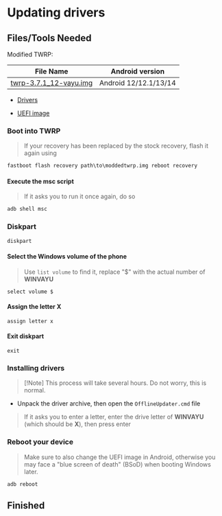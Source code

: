# Updating drivers

## Files/Tools Needed

Modified TWRP:

| File Name                                       | Android version |
|-------------------------------------------------|-----------------|
| [twrp-3.7.1_12-vayu.img](https://github.com/woa-vayu/POCOX3Pro-Guides/raw/main/Files/twrp-3.7.1_12-vayu.img) | Android 12/12.1/13/14 |

- [Drivers](https://github.com/woa-vayu/POCOX3Pro-Releases/releases/latest)

- [UEFI image](https://github.com/woa-vayu/POCOX3Pro-Releases/releases/latest)

### Boot into TWRP
>
> If your recovery has been replaced by the stock recovery, flash it again using

```cmd
fastboot flash recovery path\to\moddedtwrp.img reboot recovery
```

#### Execute the msc script
>
> If it asks you to run it once again, do so

```cmd
adb shell msc
```

### Diskpart

```cmd
diskpart
```

#### Select the Windows volume of the phone
>
> Use `list volume` to find it, replace "$" with the actual number of **WINVAYU**

```diskpart
select volume $
```

#### Assign the letter X

```diskpart
assign letter x
```

#### Exit diskpart

```diskpart
exit
```

### Installing drivers
>
> [!Note]
> This process will take several hours. Do not worry, this is normal.

- Unpack the driver archive, then open the `OfflineUpdater.cmd` file

> If it asks you to enter a letter, enter the drive letter of **WINVAYU** (which should be **X**), then press enter

### Reboot your device
>
> Make sure to also change the UEFI image in Android, otherwise you may face a "blue screen of death" (BSoD) when booting Windows later.

```cmd
adb reboot
```

## Finished
